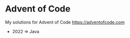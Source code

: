 # Advent of Code
My solutions for Advent of Code https://adventofcode.com
<ul>
  <li>2022 => Java</li>
 </ul>
